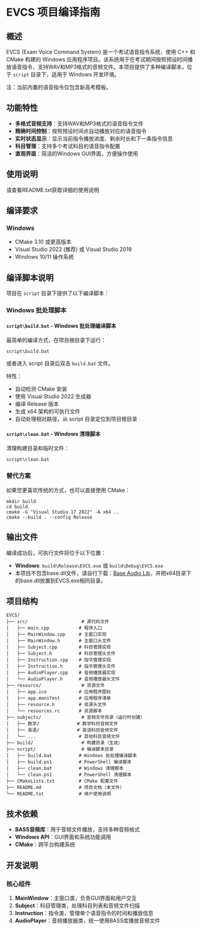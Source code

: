 # EVCS 项目编译指南

## 概述

EVCS (Exam Voice Command System) 是一个考试语音指令系统，使用 C++ 和 CMake 构建的 Windows 应用程序项目。该系统用于在考试期间按照预设时间播放语音指令，支持WAV和MP3格式的音频文件。本项目提供了多种编译脚本，位于 `script` 目录下，适用于 Windows 开发环境。

注：当前内置的语音指令仅包含新高考模板。

## 功能特性

- **多格式音频支持**：支持WAV和MP3格式的语音指令文件
- **精确时间控制**：按照预设时间点自动播放对应的语音指令
- **实时状态显示**：显示当前指令播放进度、剩余时长和下一条指令信息
- **科目管理**：支持多个考试科目的语音指令配置
- **直观界面**：简洁的Windows GUI界面，方便操作使用

## 使用说明

请查看README.txt获取详细的使用说明


## 编译要求

### Windows
- CMake 3.10 或更高版本
- Visual Studio 2022 (推荐) 或 Visual Studio 2019
- Windows 10/11 操作系统

## 编译脚本说明

项目在 `script` 目录下提供了以下编译脚本：

### Windows 批处理脚本

#### `script\build.bat` - Windows 批处理编译脚本
最简单的编译方式，在项目根目录下运行：
```batch
script\build.bat
```

或者进入 script 目录后双击 `build.bat` 文件。

特性：
- 自动检测 CMake 安装
- 使用 Visual Studio 2022 生成器
- 编译 Release 版本
- 生成 x64 架构的可执行文件
- 自动处理相对路径，从 script 目录定位到项目根目录

#### `script\clean.bat` - Windows 清理脚本
清理构建目录和临时文件：
```batch
script\clean.bat
```


### 替代方案

如果您更喜欢传统的方式，也可以直接使用 CMake：

```batch
mkdir build
cd build
cmake -G "Visual Studio 17 2022" -A x64 ..
cmake --build . --config Release
```

## 输出文件

编译成功后，可执行文件将位于以下位置：

- **Windows**: `build\Release\EVCS.exe` 或 `build\Debug\EVCS.exe`
- 本项目不包含base.dll文件，请自行下载：[Base Audio Lib](https://www.un4seen.com/files/bass24.zip)，并把x64目录下的base.dll放置到EVCS.exe相同目录。

## 项目结构

```
EVCS/
├── src/                    # 源代码文件
│   ├── main.cpp           # 程序入口
│   ├── MainWindow.cpp     # 主窗口实现
│   ├── MainWindow.h       # 主窗口头文件
│   ├── Subject.cpp        # 科目管理实现
│   ├── Subject.h          # 科目管理头文件
│   ├── Instruction.cpp    # 指令管理实现
│   ├── Instruction.h      # 指令管理头文件
│   ├── AudioPlayer.cpp    # 音频播放器实现
│   └── AudioPlayer.h      # 音频播放器头文件
├── resource/               # 资源文件
│   ├── app.ico            # 应用程序图标
│   ├── app.manifest       # 应用程序清单
│   ├── resource.h         # 资源头文件
│   └── resources.rc       # 资源脚本
├── subjects/               # 音频文件目录（运行时创建）
│   ├── 数学/              # 数学科目音频文件
│   ├── 英语/              # 英语科目音频文件
│   └── ...                # 其他科目音频文件
├── build/                  # 构建目录（生成）
├── script/                 # 编译脚本目录
│   ├── build.bat          # Windows 批处理编译脚本
│   ├── build.ps1          # PowerShell 编译脚本
│   ├── clean.bat          # Windows 清理脚本
│   └── clean.ps1          # PowerShell 清理脚本
├── CMakeLists.txt         # CMake 配置文件
├── README.md              # 项目文档（本文件）
└── README.txt             # 用户使用说明
```

## 技术依赖

- **BASS音频库**：用于音频文件播放，支持多种音频格式
- **Windows API**：GUI界面和系统功能调用
- **CMake**：跨平台构建系统

## 开发说明

### 核心组件

1. **MainWindow**：主窗口类，负责GUI界面和用户交互
2. **Subject**：科目管理类，处理科目列表和音频文件扫描
3. **Instruction**：指令类，管理单个语音指令的时间和播放信息
4. **AudioPlayer**：音频播放器类，统一使用BASS库播放音频文件

